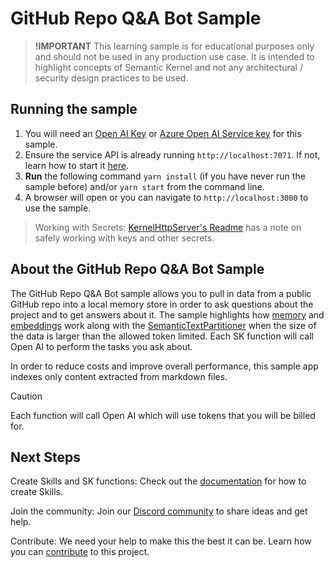 # GitHub Repo Q&A Bot Sample

> **!IMPORTANT**
> This learning sample is for educational purposes only and should not be used in any
> production use case. It is intended to highlight concepts of Semantic Kernel and not
> any architectural / security design practices to be used.

## Running the sample

1. You will need an [Open AI Key](https://openai.com/api/) or
   [Azure Open AI Service key](https://learn.microsoft.com/azure/cognitive-services/openai/quickstart)
   for this sample.
2. Ensure the service API is already running `http://localhost:7071`. If not, learn
   how to start it [here](../../dotnet/KernelHttpServer/README.md).
3. **Run** the following command `yarn install` (if you have never run the sample before)
   and/or `yarn start` from the command line.
4. A browser will open or you can navigate to `http://localhost:3000` to use the sample.

> Working with Secrets: [KernelHttpServer's Readme](../../dotnet/KernelHttpServer/README.md#Working-with-Secrets) has a note on safely working with keys and other secrets.

## About the GitHub Repo Q&A Bot Sample

The GitHub Repo Q&A Bot sample allows you to pull in data from a public GitHub
repo into a local memory store in order to ask questions about the project and
to get answers about it. The sample highlights how [memory](https://aka.ms/sk/memories)
and [embeddings](https://aka.ms/sk/embeddings) work along with the
[SemanticTextPartitioner](../../../dotnet/src/SemanticKernel/SemanticFunctions/Partitioning/SemanticTextPartitioner.cs)
when the size of the data is larger than the allowed token limited.
Each SK function will call Open AI to perform the tasks you ask about.

In order to reduce costs and improve overall performance, this sample app indexes
only content extracted from markdown files.

> [!CAUTION]
> Each function will call Open AI which will use tokens that you will be billed for.

## Next Steps

Create Skills and SK functions: Check out the [documentation](https://aka.ms/sk/learn)
for how to create Skills.

Join the community: Join our [Discord community](https://aka.ms/SKDiscord) to
share ideas and get help​.

Contribute: We need your help to make this the best it can be. Learn how you
can [contribute](https://github.com/microsoft/semantic-kernel/blob/main/CONTRIBUTING.md)
to this project.​
